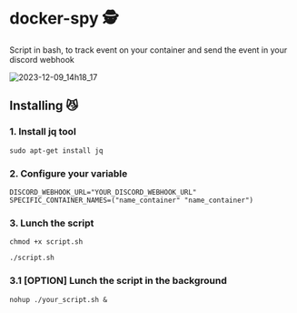 # docker-spy 🕵️
Script in bash, to track event on your container and send the event in your discord webhook

![2023-12-09_14h18_17](https://github.com/StopThatTalace/docker-spy/assets/117742366/b4a90d2a-5599-4d71-bfee-d4643151d3d7)

## Installing 😼
### 1. Install jq tool
```
sudo apt-get install jq
```
### 2. Configure your variable
```
DISCORD_WEBHOOK_URL="YOUR_DISCORD_WEBHOOK_URL"
SPECIFIC_CONTAINER_NAMES=("name_container" "name_container")
```
### 3. Lunch the script
```
chmod +x script.sh

./script.sh
```

### 3.1 [OPTION] Lunch the script in the background
```
nohup ./your_script.sh &
```

